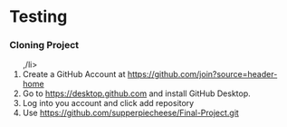# Testing
<h3>Cloning Project</h3>
<ol>,/li>
  <li>Create a GitHub Account at <a href="https://github.com/join?source=header-home">https://github.com/join?source=header-home</a></li>
  <li>Go to <a href="https://desktop.github.com">https://desktop.github.com</a> and install GitHub Desktop.</li>
  <li>Log into you account and click add repository</li>
  <li>Use <a href="https://github.com/supperpiecheese/Final-Project.git">https://github.com/supperpiecheese/Final-Project.git</a>
</ol>
  
